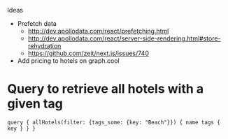 Ideas
* Prefetch data
  * http://dev.apollodata.com/react/prefetching.html
  * http://dev.apollodata.com/react/server-side-rendering.html#store-rehydration
  * https://github.com/zeit/next.js/issues/740
* Add pricing to hotels on graph.cool

# Query to retrieve all hotels with a given tag
`query {
  allHotels(filter: {tags_some: {key: "Beach"}}) {
    name
    tags {
      key
    }
  }
}`
